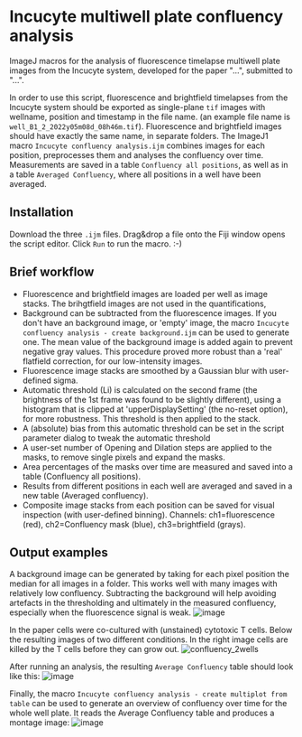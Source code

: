 # Incucyte multiwell plate confluency analysis
ImageJ macros for the analysis of fluorescence timelapse multiwell plate images from the Incucyte system, developed for the paper "...", submitted to "...".

In order to use this script, fluorescence and brightfield timelapses from the Incucyte system should be exported as single-plane `tif` images with wellname, position and timestamp in the file name. (an example file name is `well_B1_2_2022y05m08d_08h46m.tif`). Fluorescence and brightfield images should have exactly the same name, in separate folders.  The ImageJ1 macro `Incucyte confluency analysis.ijm` combines images for each position, preprocesses them and analyses the confluency over time. Measurements are saved in a table `Confluency all positions`, as well as in a table `Averaged Confluency`, where all positions in a well have been averaged.

## Installation
Download the three `.ijm` files. Drag&drop a file onto the Fiji window opens the script editor. Click `Run` to run the macro. :-)

## Brief workflow
- Fluorescence and brightfield images are loaded per well as image stacks. The brihgtfield images are not used in the quantifications, 
- Background can be subtracted from the fluorescence images. If you don't have an background image, or 'empty' image, the macro `Incucyte confluency analysis - create background.ijm` can be used to generate one. The mean value of the background image is added again to prevent negative gray values. This procedure proved more robust than a 'real' flatfield correction, for our low-intensity images.
- Fluorescence image stacks are smoothed by a Gaussian blur with user-defined sigma.
- Automatic threshold (Li) is calculated on the second frame (the brightness of the 1st frame was found to be slightly different), using a histogram that is clipped at 'upperDisplaySetting' (the no-reset option), for more robustness. This threshold is then applied to the stack.
- A (absolute) bias from this automatic threshold can be set in the script parameter dialog to tweak the automatic threshold
- A user-set number of Opening and Dilation steps are applied to the masks, to remove single pixels and expand the masks.
- Area percentages of the masks over time are measured and saved into a table (Confluency all positions).
- Results from different positions in each well are averaged and saved in a new table (Averaged confluency).
- Composite image stacks from each position can be saved for visual inspection (with user-defined binning). Channels: ch1=fluorescence (red), ch2=Confluency mask (blue), ch3=brightfield (grays).

## Output examples

A background image can be generated by taking for each pixel position the median for all images in a folder. This works well with many images with relatively low confluency. Subtracting the background will help avoiding artefacts in the thresholding and ultimately in the measured confluency, especially when the fluorescence signal is weak.
![image](https://github.com/user-attachments/assets/a6324dc3-a87a-47fd-b387-3ba5679f64c9)

In the paper cells were co-cultured with (unstained) cytotoxic T cells. Below the resulting images of two different conditions. In the right image cells are killed by the T cells before they can grow out.
![confluency_2wells](https://github.com/user-attachments/assets/4c2d107f-82ab-454b-8a64-f5e2aa4761d6)

After running an analysis, the resulting `Average Confluency` table should look like this:
![image](https://github.com/user-attachments/assets/841debb9-f6c4-41cf-94c7-6ef4b077fa04)

Finally, the macro `Incucyte confluency analysis - create multiplot from table` can be used to generate an overview of confluency over time for the whole well plate. It reads the Average Confluency table and produces a montage image:
![image](https://github.com/user-attachments/assets/16478fef-e6f4-43e9-8441-33ae8971aa01)

